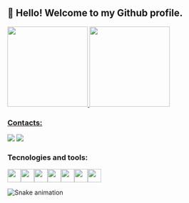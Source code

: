 ## 👋 Hello! Welcome to my Github profile.

<div>
<a href="https://github.com/EduAzevedo">
<img height="180em" src="https://github-readme-stats.vercel.app/api/top-langs/?username=EduAzevedo&layout=compact&langs_count=7&theme=dracula"/>
<img height="180em" src="https://github-readme-stats.vercel.app/api?username=EduAzevedo&show_icons=true&theme=dracula&include_all_commits=true&count_private=true"/>
</div>

### Contacts:

<div>
<a href="https://www.instagram.com/eduardo1_azevedo/" target="_blank"><img src="https://img.shields.io/badge/-Instagram-%23E4405F?style=for-the-badge&logo=instagram&logoColor=white" target="_blank"></a>
<a href="https://www.linkedin.com/in/eduardo-azevedo-8b504821b/" target="_blank"><img src="https://img.shields.io/badge/-LinkedIn-%230077B5?style=for-the-badge&logo=linkedin&logoColor=white" target="_blank"></a>   
</div>

### Tecnologies and tools:

<img src="https://cdn.jsdelivr.net/gh/devicons/devicon/icons/java/java-original.svg" width="30" height="30" /><img src="https://cdn.jsdelivr.net/gh/devicons/devicon/icons/android/android-original-wordmark.svg" width="30" height="30" /><img src="https://cdn.jsdelivr.net/gh/devicons/devicon/icons/dart/dart-original.svg" width="30" height="30" /><img src="https://cdn.jsdelivr.net/gh/devicons/devicon/icons/flutter/flutter-original.svg" width="30" height="30" /><img src="https://cdn.jsdelivr.net/gh/devicons/devicon/icons/androidstudio/androidstudio-original.svg" width="30" height="30" /><img src="https://cdn.jsdelivr.net/gh/devicons/devicon/icons/vscode/vscode-original.svg" width="30" height="30" /><img src="https://cdn.jsdelivr.net/gh/devicons/devicon/icons/firebase/firebase-plain.svg" width="30" height="30" />

  
  ![Snake animation](https://github.com/EduAzevedo/EduAzevedo/blob/output/github-contribution-grid-snake.svg)
